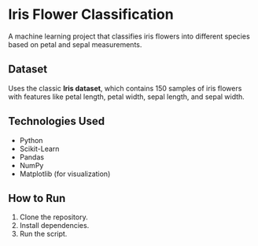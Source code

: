 # Iris Flower Classification  

A machine learning project that classifies iris flowers into different species based on petal and sepal measurements.  

## Dataset  
Uses the classic **Iris dataset**, which contains 150 samples of iris flowers with features like petal length, petal width, sepal length, and sepal width.  

## Technologies Used  
- Python  
- Scikit-Learn  
- Pandas  
- NumPy  
- Matplotlib (for visualization)  

## How to Run  
1. Clone the repository.  
2. Install dependencies.
3. Run the script.
